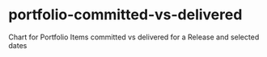 # portfolio-committed-vs-delivered
Chart for Portfolio Items committed vs delivered for a Release and selected dates
